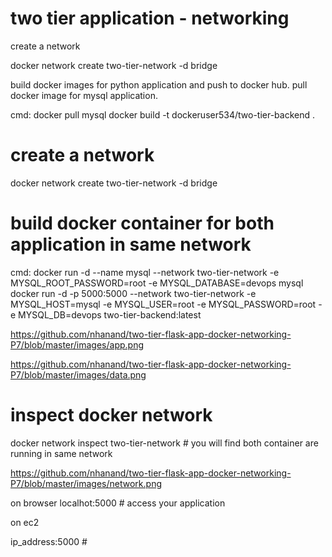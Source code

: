 # two tier application - networking

create a network

docker network create two-tier-network -d bridge

build docker images for python application and push to docker hub. pull docker image for mysql application.

cmd: docker pull mysql
     docker build -t dockeruser534/two-tier-backend .

# create a network

docker network create two-tier-network -d bridge

# build docker container for both application in same network

cmd:   docker run -d --name mysql --network two-tier-network -e MYSQL_ROOT_PASSWORD=root -e MYSQL_DATABASE=devops mysql
        docker run -d -p 5000:5000 --network two-tier-network -e MYSQL_HOST=mysql -e MYSQL_USER=root -e MYSQL_PASSWORD=root -e MYSQL_DB=devops two-tier-backend:latest

https://github.com/nhanand/two-tier-flask-app-docker-networking-P7/blob/master/images/app.png

https://github.com/nhanand/two-tier-flask-app-docker-networking-P7/blob/master/images/data.png

# inspect docker network

  docker network inspect two-tier-network  # you will find both container are running in same network

https://github.com/nhanand/two-tier-flask-app-docker-networking-P7/blob/master/images/network.png

on browser
localhot:5000                   # access your application

on ec2

ip_address:5000    #
